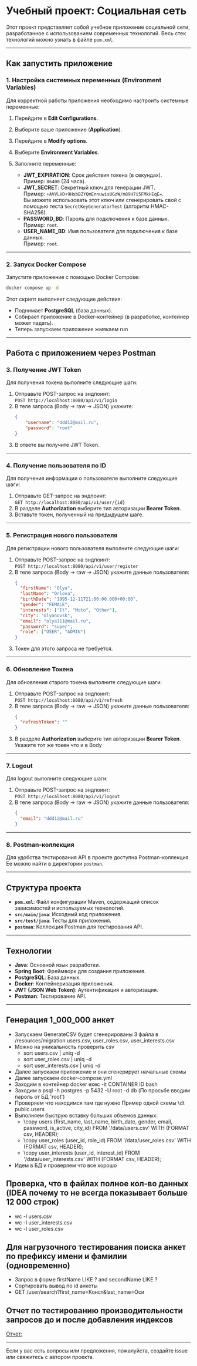 # Учебный проект: Социальная сеть

Этот проект представляет собой учебное приложение социальной сети, разработанное с использованием современных
технологий. Весь стек технологий можно узнать в файле `pom.xml`.

---

## Как запустить приложение

### 1. Настройка системных переменных (Environment Variables)

Для корректной работы приложения необходимо настроить системные переменные:

1. Перейдите в **Edit Configurations**.
2. Выберите ваше приложение (**Application**).
3. Перейдите в **Modify options**.
4. Выберите **Environment Variables**.
5. Заполните переменные:

    - **JWT_EXPIRATION**: Срок действия токена (в секундах).  
      Пример: `86400` (24 часа).
    - **JWT_SECRET**: Секретный ключ для генерации JWT.  
      Пример: `+AVVLHD+9HxbBZYQmEnnuwisUGzW/m89H7i5FMkHEqE=`.  
      Вы можете использовать этот ключ или сгенерировать свой с помощью теста `SecretKeyGeneratorTest` (алгоритм
      HMAC-SHA256).
    - **PASSWORD_BD**: Пароль для подключения к базе данных.  
      Пример: `root`.
    - **USER_NAME_BD**: Имя пользователя для подключения к базе данных.  
      Пример: `root`.

---

### 2. Запуск Docker Compose

Запустите приложение с помощью Docker Compose:

```bash
docker compose up -d
```

Этот скрипт выполняет следующие действия:

- Поднимает **PostgreSQL** (база данных).
- Собирает приложение в Docker-контейнер (в разработке, контейнер может падать).
- Теперь запускаем приложение жмякаем run

---

## Работа с приложением через Postman

### 3. Получение JWT Token

Для получения токена выполните следующие шаги:

1. Отправьте POST-запрос на эндпоинт:  
   `POST http://localhost:8080/api/v1/login`
2. В теле запроса (Body -> raw -> JSON) укажите:
   ```json
   {
       "username": "ddd12@mail.ru",
       "password": "root"
   }
   ```
3. В ответе вы получите JWT Token.

---

### 4. Получение пользователя по ID

Для получения информации о пользователе выполните следующие шаги:

1. Отправьте GET-запрос на эндпоинт:  
   `GET http://localhost:8080/api/v1/user/{id}`
2. В разделе **Authorization** выберите тип авторизации **Bearer Token**.
3. Вставьте токен, полученный на предыдущем шаге.

---

### 5. Регистрация нового пользователя

Для регистрации нового пользователя выполните следующие шаги:

1. Отправьте POST-запрос на эндпоинт:  
   `POST http://localhost:8080/api/v1/user/register`
2. В теле запроса (Body -> raw -> JSON) укажите данные пользователя:
   ```json
   {
     "firstName": "Olya",
     "lastName": "Orlova",
     "birthDate": "1995-12-11T21:00:00.000+00:00",
     "gender": "FEMALE",
     "interests": ["It", "Moto", "Other"],
     "city": "Ulyanovsk",
     "email": "olya111@mail.ru",
     "password": "super",
     "role": ["USER", "ADMIN"]
   }
   ```
3. Токен для этого запроса не требуется.

---

### 6. Обновление Токена

Для обновления старого токена выполните следующие шаги:

1. Отправьте POST-запрос на эндпоинт:  
   `POST http://localhost:8080/api/v1/refresh`
2. В теле запроса (Body -> raw -> JSON) укажите данные пользователя:
   ```json
   {
     "refreshToken": ""
   }
   ```
3. В разделе **Authorization** выберите тип авторизации **Bearer Token**. Укажите тот же токен что и в Body

---

### 7. Logout

Для logout выполните следующие шаги:

1. Отправьте POST-запрос на эндпоинт:  
   `POST http://localhost:8080/api/v1/logout`
2. В теле запроса (Body -> raw -> JSON) укажите данные пользователя:
   ```json
   {
     "email": "ddd12@mail.ru"
   }
   ```

---

### 8. Postman-коллекция

Для удобства тестирования API в проекте доступна Postman-коллекция. Ее можно найти в директории `postman`.

---

## Структура проекта

- **`pom.xml`**: Файл конфигурации Maven, содержащий список зависимостей и используемых технологий.
- **`src/main/java`**: Исходный код приложения.
- **`src/test/java`**: Тесты для приложения.
- **`postman`**: Коллекция Postman для тестирования API.

---

## Технологии

- **Java**: Основной язык разработки.
- **Spring Boot**: Фреймворк для создания приложения.
- **PostgreSQL**: База данных.
- **Docker**: Контейнеризация приложения.
- **JWT (JSON Web Token)**: Аутентификация и авторизация.
- **Postman**: Тестирование API.

---

## Генерация 1_000_000 анкет

- Запускаем GenerateCSV будет сгенерированы 3 файла в /resources/migration
  users.csv, user_roles.csv, user_interests.csv
- Можно на уникальность проверить csv
    - sort users.csv | uniq -d
    - sort user_roles.csv | uniq -d
    - sort user_interests.csv | uniq -d
- Далее запускаем приложение и они сгенерирует начальные схемы
- Далее запускаем docker-compose.yml
- Заходим в контейнер docker exec -it CONTAINER ID bash
- Заходим в psql -h postgres -p 5432 -U root -d db (По просьбе вводим пароль от БД 'root')
- Проверяем что находимся там где нужно Пример одной схемы \dt public.users
- Выполняем быструю вставку больших объемов данных:
    - \copy users (first_name, last_name, birth_date, gender, email, password, is_active, city_id) FROM '/data/users.csv'
      WITH (FORMAT csv, HEADER);
    - \copy user_roles (user_id, role_id) FROM '/data/user_roles.csv' WITH (FORMAT csv, HEADER);
    - \copy user_interests (user_id, interest_id) FROM '/data/user_interests.csv' WITH (FORMAT csv, HEADER);
- Идем в БД и проверяем что все хорошо

## Проверка, что в файлах полное кол-во данных (IDEA почему то не всегда показывает больше 12 000 строк)

- wc -l users.csv
- wc -l user_interests.csv
- wc -l user_roles.csv

## Для нагрузочного тестирования поиска анкет по префиксу имени и фамилии (одновременно)

- Запрос в форме firstName LIKE ? and secondName LIKE ?
- Сортировать вывод по id анкеты
- GET /user/search?first_name=Конст&last_name=Оси

## Отчет по тестированию производительности запросов до и после добавления индексов
[Отчет: ](./src/main/java/ru/otus/orlov/docs/loadtestingreport/report.md)

---

Если у вас есть вопросы или предложения, пожалуйста, создайте issue или свяжитесь с автором проекта.
